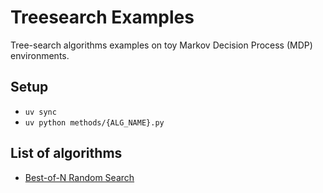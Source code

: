 # Treesearch Examples

Tree-search algorithms examples on toy Markov Decision Process (MDP) environments.

## Setup

- `uv sync`
- `uv python methods/{ALG_NAME}.py`

## List of algorithms

- [Best-of-N Random Search](https://github.com/wiseodd/treesearch-examples/blob/main/methods/random_search.py)

